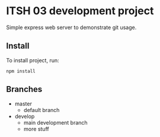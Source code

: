 # ITSH 03 development project

Simple express web server to demonstrate git usage.

## Install

To install project, run:

`npm install`

## Branches
- master
  - default branch
- develop
  - main development branch
  - more stuff

